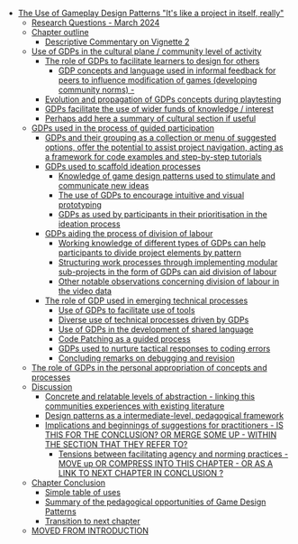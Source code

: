 -   [The Use of Gameplay Design Patterns "It's like a project in itself,
    really"](#the-use-of-gameplay-design-patterns-its-like-a-project-in-itself-really)
    -   [Research Questions - March
        2024](#research-questions---march-2024)
    -   [Chapter outline](#chapter-outline)
        -   [Descriptive Commentary on Vignette
            2](#descriptive-commentary-on-vignette-2)
    -   [Use of GDPs in the cultural plane / community level of
        activity](#use-of-gdps-in-the-cultural-plane-community-level-of-activity)
        -   [The role of GDPs to facilitate learners to design for
            others](#the-role-of-gdps-to-facilitate-learners-to-design-for-others)
            -   [GDP concepts and language used in informal feedback for
                peers to influence modification of games (developing
                community norms)
                -](#gdp-concepts-and-language-used-in-informal-feedback-for-peers-to-influence-modification-of-games-developing-community-norms--)
        -   [Evolution and propagation of GDPs concepts during
            playtesting](#evolution-and-propagation-of-gdps-concepts-during-playtesting)
        -   [GDPs facilitate the use of wider funds of knowledge /
            interest](#gdps-facilitate-the-use-of-wider-funds-of-knowledge-interest)
        -   [Perhaps add here a summary of cultural section if
            useful](#perhaps-add-here-a-summary-of-cultural-section-if-useful)
    -   [GDPs used in the process of guided
        participation](#gdps-used-in-the-process-of-guided-participation)
        -   [GDPs and their grouping as a collection or menu of
            suggested options, offer the potential to assist project
            navigation, acting as a framework for code examples and
            step-by-step
            tutorials](#gdps-and-their-grouping-as-a-collection-or-menu-of-suggested-options-offer-the-potential-to-assist-project-navigation-acting-as-a-framework-for-code-examples-and-step-by-step-tutorials)
        -   [GDPs used to scaffold ideation
            processes](#gdps-used-to-scaffold-ideation-processes)
            -   [Knowledge of game design patterns used to stimulate and
                communicate new
                ideas](#knowledge-of-game-design-patterns-used-to-stimulate-and-communicate-new-ideas)
            -   [The use of GDPs to encourage intuitive and visual
                prototyping](#the-use-of-gdps-to-encourage-intuitive-and-visual-prototyping)
            -   [GDPs as used by participants in their prioritisation in
                the ideation
                process](#gdps-as-used-by-participants-in-their-prioritisation-in-the-ideation-process)
        -   [GDPs aiding the process of division of
            labour](#gdps-aiding-the-process-of-division-of-labour)
            -   [Working knowledge of different types of GDPs can help
                participants to divide project elements by
                pattern](#working-knowledge-of-different-types-of-gdps-can-help-participants-to-divide-project-elements-by-pattern)
            -   [Structuring work processes through implementing modular
                sub-projects in the form of GDPs can aid division of
                labour](#structuring-work-processes-through-implementing-modular-sub-projects-in-the-form-of-gdps-can-aid-division-of-labour)
            -   [Other notable observations concerning division of
                labour in the video
                data](#other-notable-observations-concerning-division-of-labour-in-the-video-data)
        -   [The role of GDP used in emerging technical
            processes](#the-role-of-gdp-used-in-emerging-technical-processes)
            -   [Use of GDPs to facilitate use of
                tools](#use-of-gdps-to-facilitate-use-of-tools)
            -   [Diverse use of technical processes driven by
                GDPs](#diverse-use-of-technical-processes-driven-by-gdps)
            -   [Use of GDPs in the development of shared
                language](#use-of-gdps-in-the-development-of-shared-language)
            -   [Code Patching as a guided
                process](#code-patching-as-a-guided-process)
            -   [GDPs used to nurture tactical responses to coding
                errors](#gdps-used-to-nurture-tactical-responses-to-coding-errors)
            -   [Concluding remarks on debugging and
                revision](#concluding-remarks-on-debugging-and-revision)
    -   [The role of GDPs in the personal appropriation of concepts and
        processes](#the-role-of-gdps-in-the-personal-appropriation-of-concepts-and-processes)
    -   [Discussion](#discussion)
        -   [Concrete and relatable levels of abstraction - linking this
            communities experiences with existing
            literature](#concrete-and-relatable-levels-of-abstraction---linking-this-communities-experiences-with-existing-literature)
        -   [Design patterns as a intermediate-level, pedagogical
            framework](#design-patterns-as-a-intermediate-level-pedagogical-framework)
        -   [Implications and beginnings of suggestions for
            practitioners - IS THIS FOR THE CONCLUSION? OR MERGE SOME
            UP - WITHIN THE SECTION THAT THEY REFER
            TO?](#implications-and-beginnings-of-suggestions-for-practitioners---is-this-for-the-conclusion-or-merge-some-up---within-the-section-that-they-refer-to)
            -   [Tensions between facilitating agency and norming
                practices - MOVE up OR COMPRESS INTO THIS CHAPTER - OR
                AS A LINK TO NEXT CHAPTER IN CONCLUSION
                ?](#tensions-between-facilitating-agency-and-norming-practices---move-up-or-compress-into-this-chapter---or-as-a-link-to-next-chapter-in-conclusion)
    -   [Chapter Conclusion](#chapter-conclusion)
        -   [Simple table of uses](#simple-table-of-uses)
        -   [Summary of the pedagogical opportunities of Game Design
            Patterns](#summary-of-the-pedagogical-opportunities-of-game-design-patterns)
        -   [Transition to next chapter](#transition-to-next-chapter)
    -   [MOVED FROM INTRODUCTION](#moved-from-introduction)
